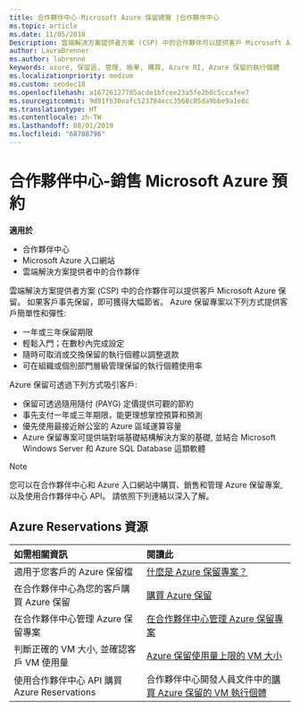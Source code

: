 ```yaml
---
title: 合作夥伴中心-Microsoft Azure 保留總覽 |合作夥伴中心
ms.topic: article
ms.date: 11/05/2018
Description: 雲端解決方案提供者方案 (CSP) 中的合作夥伴可以提供客戶 Microsoft Azure 保留。
author: LauraBrenner
ms.author: labrenne
keywords: azure, 保留區, 管理, 帳單, 購買, Azure RI, Azure 保留的執行個體
ms.localizationpriority: medium
ms.custom: seodec18
ms.openlocfilehash: a16726127705acde1bfcee23a5fe2b8c5ccafee7
ms.sourcegitcommit: 9d01fb30eafc523784ecc3568c05da9bbe9a1e8c
ms.translationtype: HT
ms.contentlocale: zh-TW
ms.lasthandoff: 08/01/2019
ms.locfileid: "68708796"
---
```

# <a name="partner-center---sell-microsoft-azure-reservations"></a>合作夥伴中心-銷售 Microsoft Azure 預約

<!--Maggie, 12/7/18 - Added "Partner Center" to metadata title and H1 title as per Catherine Watson in bug #19868631-->

**適用於**

- 合作夥伴中心
- Microsoft Azure 入口網站
- 雲端解決方案提供者中的合作夥伴

雲端解決方案提供者方案 (CSP) 中的合作夥伴可以提供客戶 Microsoft Azure 保留。 如果客戶事先保留，即可獲得大幅節省。 Azure 保留專案以下列方式提供客戶簡單性和彈性:

- 一年或三年保留期限
- 輕鬆入門；在數秒內完成設定
- 隨時可取消或交換保留的執行個體以調整退款
- 可在組織或個別部門層級管理保留的執行個體使用率 

Azure 保留可透過下列方式吸引客戶:

- 保留可透過隨用隨付 (PAYG) 定價提供可觀的節約
- 事先支付一年或三年期限，能更理想掌控預算和預測
- 優先使用最接近辦公室的 Azure 區域運算容量
- Azure 保留專案可提供端對端基礎結構解決方案的基礎, 並結合 Microsoft Windows Server 和 Azure SQL Database 這類軟體

>[!NOTE]
> 您可以在合作夥伴中心和 Azure 入口網站中購買、銷售和管理 Azure 保留專案, 以及使用合作夥伴中心 API。 請依照下列連結以深入了解。

## <a name="azure-reservations-resources"></a>Azure Reservations 資源

|**如需相關資訊**   |**閱讀此**    |
|:-----------------------------|:-----------------|
| 適用于您客戶的 Azure 保留檔 | [什麼是 Azure 保留專案？](https://docs.microsoft.com/azure/billing/billing-save-compute-costs-reservations)
|在合作夥伴中心為您的客戶購買 Azure 保留   |[購買 Azure 保留](azure-reservations-buying.md)
|在合作夥伴中心管理 Azure 保留專案 | [在合作夥伴中心管理 Azure 保留專案](azure-reservations-manage.md)
|判斷正確的 VM 大小, 並確認客戶 VM 使用量   |[Azure 保留使用量上限的 VM 大小](azure-usage.md)   |
|使用合作夥伴中心 API 購買 Azure Reservations | 合作夥伴中心開發人員文件中的[購買 Azure 保留的 VM 執行個體](https://docs.microsoft.com/partner-center/develop/purchase-azure-reservations)
